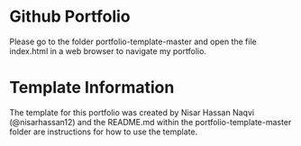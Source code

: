 # Github Portfolio
Please go to the folder portfolio-template-master and open the file index.html in a web browser to navigate my portfolio.

# Template Information
The template for this portfolio was created by Nisar Hassan Naqvi (@nisarhassan12) and the README.md within the portfolio-template-master folder are instructions for how to use the template.
